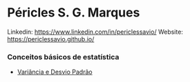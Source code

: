 # Péricles S. G. Marques
Linkedin: https://www.linkedin.com/in/periclessavio/
Website: https://periclessavio.github.io/

### Conceitos básicos de estatística
- [Variância e Desvio Padrão](variancia_desvio_padrao.md)